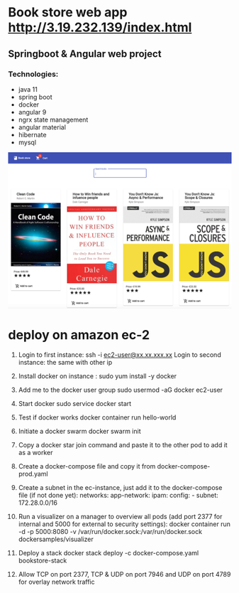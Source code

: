 # Book store web app http://3.19.232.139/index.html
## Springboot & Angular web project
### Technologies:
- java 11
- spring boot
- docker
- angular 9
- ngrx state management
- angular material
- hibernate
- mysql


![alt text](https://github.com/dnlrbz/webproject/blob/master/screenshots/home.png)

# deploy on amazon ec-2
1. Login to first instance: ssh -i <key-file> ec2-user@xx.xx.xxx.xx
Login to second instance: the same with other ip

2. Install docker on instance :
sudo yum install -y docker

3. Add me to the docker user group
sudo usermod -aG docker ec2-user

4. Start docker
sudo service docker start

5. Test if docker works
docker container run hello-world

6. Initiate a docker swarm
docker swarm init

7. Copy a docker star join command and paste it to the other pod to add it as a worker

8. Create a docker-compose file and copy it from docker-compose-prod.yaml

9. Create a subnet in the ec-instance, just add it to the docker-compose file (if not done yet):
    networks:
      app-network:
        ipam: 
          config:
           	- subnet: 172.28.0.0/16
10. Run a visualizer on a manager to overview all pods (add port 2377 for internal and 5000 for external to security settings): 
docker container run -d -p 5000:8080 -v /var/run/docker.sock:/var/run/docker.sock dockersamples/visualizer

11. Deploy a stack
docker stack deploy -c docker-compose.yaml bookstore-stack 

12. Allow TCP on port 2377, TCP & UDP on port 7946 and UDP on port 4789 for overlay network traffic
    	
